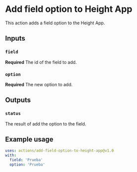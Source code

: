 # Add field option to Height App

This action adds a field option to the Height App.

## Inputs

### `field`

**Required** The id of the field to add.

### `option`

**Required** The new option to add.

## Outputs

### `status`

The result of add the option to the field.

## Example usage

```yaml
uses: actions/add-field-option-to-height-app@v1.0
with:
  field: 'Prueba'
  option: 'Prueba'
```
